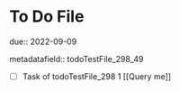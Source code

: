 # To Do File

due:: 2022-09-09

metadatafield:: todoTestFile_298_49

- [ ] Task of todoTestFile_298 1 [[Query me]]
